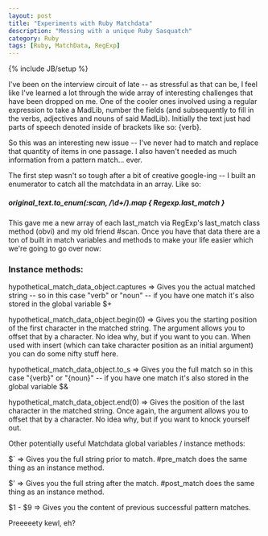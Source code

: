 ```yaml
---
layout: post
title: "Experiments with Ruby Matchdata"
description: "Messing with a unique Ruby Sasquatch"
category: Ruby
tags: [Ruby, MatchData, RegExp]
---
```

{% include JB/setup %}

I've been on the interview circuit of late -- as stressful as that can be, I feel like I've learned a lot through the wide array of interesting challenges that have been dropped on me. One of the cooler ones involved using a regular expression to take a MadLib, number the fields (and subsequently to fill in the verbs, adjectives and nouns of said MadLib). Initially the text just had parts of speech denoted inside of brackets like so: {verb}.

So this was an interesting new issue -- I've never had to match and replace that quantity of items in one passage. I also haven't needed as much information from a pattern match... ever.

The first step wasn't so tough after a bit of creative google-ing -- I built an enumerator to catch all the matchdata in an array. Like so: 

##### original_text.to_enum(:scan, /\d+/).map { Regexp.last_match }

This gave me a new array of each last_match via RegExp's last_match class method (obvi) and my old friend #scan. Once you have that data there are a ton of built in match variables and methods to make your life easier which we're going to go over now:

### Instance methods:

hypothetical_match_data_object.captures 
=> Gives you the actual matched string -- so in this case "verb" or "noun" -- if you have one match it's also stored in the global variable $+

hypothetical_match_data_object.begin(0)
=> Gives you the starting position of the first character in the matched string. The argument allows you to offset that by a character. No idea why, but if you want to you can. When used with insert (which can take character position as an initial argument) you can do some nifty stuff here.

hypothetical_match_data_object.to_s
=> Gives you the full match so in this case "{verb}" or "{noun}" -- if you have one match it's also stored in the global variable $&

hypothetical_match_data_object.end(0)
=> Gives the position of the last character in the matched string. Once again, the argument allows you to offset that by a character. No idea why, but if you want to knock yourself out. 

Other potentially useful Matchdata global variables / instance methods: 

$` => Gives you the full string prior to match. #pre_match does the same thing as an instance method.

$' => Gives you the full string after the match. #post_match does the same thing as an instance method. 

$1 - $9 => Gives you the content of previous successful pattern matches.


Preeeeety kewl, eh? 

